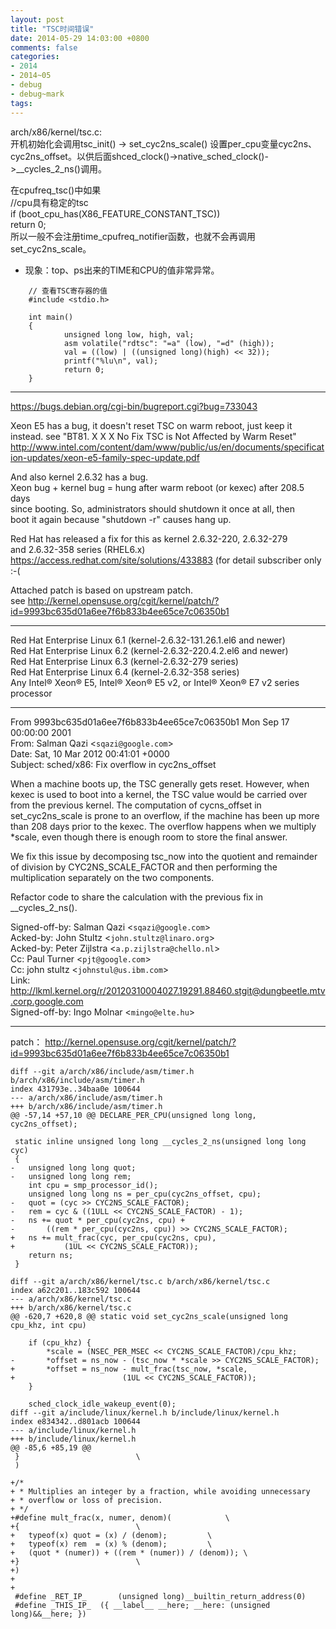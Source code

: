```yaml
---
layout: post
title: "TSC时间错误"
date: 2014-05-29 14:03:00 +0800
comments: false
categories:
- 2014
- 2014~05
- debug
- debug~mark
tags:
---
```

arch/x86/kernel/tsc.c:  
  开机初始化会调用tsc_init() -> set_cyc2ns_scale() 设置per_cpu变量cyc2ns、cyc2ns_offset。以供后面shced_clock()->native_sched_clock()->__cycles_2_ns()调用。

在cpufreq_tsc()中如果  
   //cpu具有稳定的tsc   
    if (boot_cpu_has(X86_FEATURE_CONSTANT_TSC))   
        return 0;  
  所以一般不会注册time_cpufreq_notifier函数，也就不会再调用set_cyc2ns_scale。  

* 现象：top、ps出来的TIME和CPU的值非常异常。

```
	// 查看TSC寄存器的值
	#include <stdio.h>

	int main()
	{
		    unsigned long low, high, val;
		    asm volatile("rdtsc": "=a" (low), "=d" (high));
		    val = ((low) | ((unsigned long)(high) << 32));
		    printf("%lu\n", val);
		    return 0;
	}
```

-------------

https://bugs.debian.org/cgi-bin/bugreport.cgi?bug=733043

Xeon E5 has a bug, it doesn't reset TSC on warm reboot, just keep it instead.
 see "BT81. X X X No Fix TSC is Not Affected by Warm Reset" http://www.intel.com/content/dam/www/public/us/en/documents/specification-updates/xeon-e5-family-spec-update.pdf  

 And also kernel 2.6.32 has a bug.  
 Xeon bug + kernel bug = hung after warm reboot (or kexec) after 208.5 days  
 since booting. So, administrators should shutdown it once at all, then  
 boot it again because "shutdown -r" causes hang up. 

 Red Hat has released a fix for this as kernel 2.6.32-220, 2.6.32-279  
 and 2.6.32-358 series (RHEL6.x) https://access.redhat.com/site/solutions/433883 (for detail subscriber only :-(  

 Attached patch is based on upstream patch.  
 see http://kernel.opensuse.org/cgit/kernel/patch/?id=9993bc635d01a6ee7f6b833b4ee65ce7c06350b1



--------

  Red Hat Enterprise Linux 6.1 (kernel-2.6.32-131.26.1.el6 and newer)  
  Red Hat Enterprise Linux 6.2 (kernel-2.6.32-220.4.2.el6 and newer)  
  Red Hat Enterprise Linux 6.3 (kernel-2.6.32-279 series)  
  Red Hat Enterprise Linux 6.4 (kernel-2.6.32-358 series)  
  Any Intel® Xeon® E5, Intel® Xeon® E5 v2, or Intel® Xeon® E7 v2 series processor  

-------

From 9993bc635d01a6ee7f6b833b4ee65ce7c06350b1 Mon Sep 17 00:00:00 2001  
From: Salman Qazi <`sqazi@google.com`>  
Date: Sat, 10 Mar 2012 00:41:01 +0000  
Subject: sched/x86: Fix overflow in cyc2ns_offset  

When a machine boots up, the TSC generally gets reset.  However,
when kexec is used to boot into a kernel, the TSC value would be
carried over from the previous kernel.  The computation of
cycns_offset in set_cyc2ns_scale is prone to an overflow, if the
machine has been up more than 208 days prior to the kexec.  The
overflow happens when we multiply *scale, even though there is
enough room to store the final answer.

We fix this issue by decomposing tsc_now into the quotient and
remainder of division by CYC2NS_SCALE_FACTOR and then performing
the multiplication separately on the two components.

Refactor code to share the calculation with the previous
fix in __cycles_2_ns().

Signed-off-by: Salman Qazi <`sqazi@google.com`>  
Acked-by: John Stultz <`john.stultz@linaro.org`>  
Acked-by: Peter Zijlstra <`a.p.zijlstra@chello.nl`>  
Cc: Paul Turner <`pjt@google.com`>  
Cc: john stultz <`johnstul@us.ibm.com`>  
Link: http://lkml.kernel.org/r/20120310004027.19291.88460.stgit@dungbeetle.mtv.corp.google.com  
Signed-off-by: Ingo Molnar <`mingo@elte.hu`>  

-------

patch： http://kernel.opensuse.org/cgit/kernel/patch/?id=9993bc635d01a6ee7f6b833b4ee65ce7c06350b1

```
diff --git a/arch/x86/include/asm/timer.h b/arch/x86/include/asm/timer.h
index 431793e..34baa0e 100644
--- a/arch/x86/include/asm/timer.h
+++ b/arch/x86/include/asm/timer.h
@@ -57,14 +57,10 @@ DECLARE_PER_CPU(unsigned long long, cyc2ns_offset);
 
 static inline unsigned long long __cycles_2_ns(unsigned long long cyc)
 {
-	unsigned long long quot;
-	unsigned long long rem;
 	int cpu = smp_processor_id();
 	unsigned long long ns = per_cpu(cyc2ns_offset, cpu);
-	quot = (cyc >> CYC2NS_SCALE_FACTOR);
-	rem = cyc & ((1ULL << CYC2NS_SCALE_FACTOR) - 1);
-	ns += quot * per_cpu(cyc2ns, cpu) +
-		((rem * per_cpu(cyc2ns, cpu)) >> CYC2NS_SCALE_FACTOR);
+	ns += mult_frac(cyc, per_cpu(cyc2ns, cpu),
+			(1UL << CYC2NS_SCALE_FACTOR));
 	return ns;
 }
 
diff --git a/arch/x86/kernel/tsc.c b/arch/x86/kernel/tsc.c
index a62c201..183c592 100644
--- a/arch/x86/kernel/tsc.c
+++ b/arch/x86/kernel/tsc.c
@@ -620,7 +620,8 @@ static void set_cyc2ns_scale(unsigned long cpu_khz, int cpu)
 
 	if (cpu_khz) {
 		*scale = (NSEC_PER_MSEC << CYC2NS_SCALE_FACTOR)/cpu_khz;
-		*offset = ns_now - (tsc_now * *scale >> CYC2NS_SCALE_FACTOR);
+		*offset = ns_now - mult_frac(tsc_now, *scale,
+					     (1UL << CYC2NS_SCALE_FACTOR));
 	}
 
 	sched_clock_idle_wakeup_event(0);
diff --git a/include/linux/kernel.h b/include/linux/kernel.h
index e834342..d801acb 100644
--- a/include/linux/kernel.h
+++ b/include/linux/kernel.h
@@ -85,6 +85,19 @@
 }							\
 )
 
+/*
+ * Multiplies an integer by a fraction, while avoiding unnecessary
+ * overflow or loss of precision.
+ */
+#define mult_frac(x, numer, denom)(			\
+{							\
+	typeof(x) quot = (x) / (denom);			\
+	typeof(x) rem  = (x) % (denom);			\
+	(quot * (numer)) + ((rem * (numer)) / (denom));	\
+}							\
+)
+
+
 #define _RET_IP_		(unsigned long)__builtin_return_address(0)
 #define _THIS_IP_  ({ __label__ __here; __here: (unsigned long)&&__here; }) 
```


